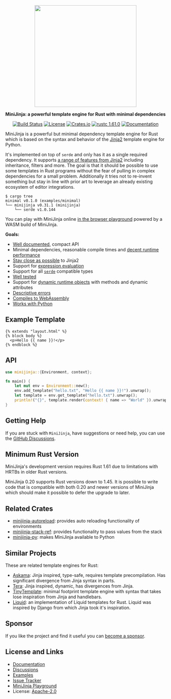 <div align="center">
  <img src="https://github.com/mitsuhiko/minijinja/raw/main/artwork/logo.png" alt="" width=320>
  <p><strong>MiniJinja: a powerful template engine for Rust with minimal dependencies</strong></p>

[![Build Status](https://github.com/mitsuhiko/minijinja/workflows/Tests/badge.svg?branch=main)](https://github.com/mitsuhiko/minijinja/actions?query=workflow%3ATests)
[![License](https://img.shields.io/github/license/mitsuhiko/minijinja)](https://github.com/mitsuhiko/minijinja/blob/main/LICENSE)
[![Crates.io](https://img.shields.io/crates/d/minijinja.svg)](https://crates.io/crates/minijinja)
[![rustc 1.61.0](https://img.shields.io/badge/rust-1.61%2B-orange.svg)](https://img.shields.io/badge/rust-1.61%2B-orange.svg)
[![Documentation](https://docs.rs/minijinja/badge.svg)](https://docs.rs/minijinja)

</div>

MiniJinja is a powerful but minimal dependency template engine for Rust which
is based on the syntax and behavior of the
[Jinja2](https://jinja.palletsprojects.com/) template engine for Python.

It's implemented on top of `serde` and only has it as a single required
dependency. It supports [a range of features from Jinja2](https://github.com/mitsuhiko/minijinja/blob/main/COMPATIBILITY.md)
including inheritance, filters and more.  The goal is that it should be possible
to use some templates in Rust programs without the fear of pulling in complex
dependencies for a small problem.  Additionally it tries not to re-invent
something but stay in line with prior art to leverage an already existing
ecosystem of editor integrations.

```
$ cargo tree
minimal v0.1.0 (examples/minimal)
└── minijinja v0.31.1 (minijinja)
    └── serde v1.0.144
```

You can play with MiniJinja online [in the browser playground](https://mitsuhiko.github.io/minijinja-playground/)
powered by a WASM build of MiniJinja.

**Goals:**

* [Well documented](https://docs.rs/minijinja), compact API
* Minimal dependencies, reasonable compile times and [decent runtime performance](https://github.com/mitsuhiko/minijinja/tree/main/benchmarks#comparison-results)
* [Stay close as possible](https://github.com/mitsuhiko/minijinja/blob/main/COMPATIBILITY.md) to Jinja2
* Support for [expression evaluation](https://docs.rs/minijinja/latest/minijinja/struct.Expression.html)
* Support for all [`serde`](https://serde.rs) compatible types
* [Well tested](https://github.com/mitsuhiko/minijinja/tree/main/minijinja/tests)
* Support for [dynamic runtime objects](https://docs.rs/minijinja/latest/minijinja/value/trait.Object.html) with methods and dynamic attributes
* [Descriptive errors](https://github.com/mitsuhiko/minijinja/tree/main/examples/error)
* [Compiles to WebAssembly](https://github.com/mitsuhiko/minijinja-playground/blob/main/src/lib.rs)
* [Works with Python](https://github.com/mitsuhiko/minijinja/tree/main/minijinja-py)

## Example Template

```jinja
{% extends "layout.html" %}
{% block body %}
  <p>Hello {{ name }}!</p>
{% endblock %}
```

## API

```rust
use minijinja::{Environment, context};

fn main() {
    let mut env = Environment::new();
    env.add_template("hello.txt", "Hello {{ name }}!").unwrap();
    let template = env.get_template("hello.txt").unwrap();
    println!("{}", template.render(context! { name => "World" }).unwrap());
}
```

## Getting Help

If you are stuck with `MiniJinja`, have suggestions or need help, you can use the
[GitHub Discussions](https://github.com/mitsuhiko/minijinja/discussions).

## Minimum Rust Version

MiniJinja's development version requires Rust 1.61 due to limitations with
HRTBs in older Rust versions.

MiniJinja 0.20 supports Rust versions down to 1.45.  It is possible to write
code that is compatible with both 0.20 and newer versions of MiniJinja which
should make it possible to defer the upgrade to later.

## Related Crates

* [minijinja-autoreload](https://github.com/mitsuhiko/minijinja/tree/main/minijinja-autoreload): provides
  auto reloading functionality of environments
* [minijinja-stack-ref](https://github.com/mitsuhiko/minijinja/tree/main/minijinja-stack-ref): provides
  functionality to pass values from the stack
* [minijinja-py](https://github.com/mitsuhiko/minijinja/tree/main/minijinja-py): makes MiniJinja
  available to Python

## Similar Projects

These are related template engines for Rust:

* [Askama](https://crates.io/crates/askama): Jinja inspired, type-safe, requires template
  precompilation. Has significant divergence from Jinja syntax in parts.
* [Tera](https://crates.io/crates/tera): Jinja inspired, dynamic, has divergences from Jinja.
* [TinyTemplate](https://crates.io/crates/tinytemplate): minimal footprint template engine
  with syntax that takes lose inspiration from Jinja and handlebars.
* [Liquid](https://crates.io/crates/liquid): an implementation of Liquid templates for Rust.
  Liquid was inspired by Django from which Jinja took it's inspiration.

## Sponsor

If you like the project and find it useful you can [become a
sponsor](https://github.com/sponsors/mitsuhiko).

## License and Links

- [Documentation](https://docs.rs/minijinja/)
- [Discussions](https://github.com/mitsuhiko/minijinja/discussions)
- [Examples](https://github.com/mitsuhiko/minijinja/tree/main/examples)
- [Issue Tracker](https://github.com/mitsuhiko/minijinja/issues)
- [MiniJinja Playground](https://mitsuhiko.github.io/minijinja-playground/)
- License: [Apache-2.0](https://github.com/mitsuhiko/minijinja/blob/main/LICENSE)
